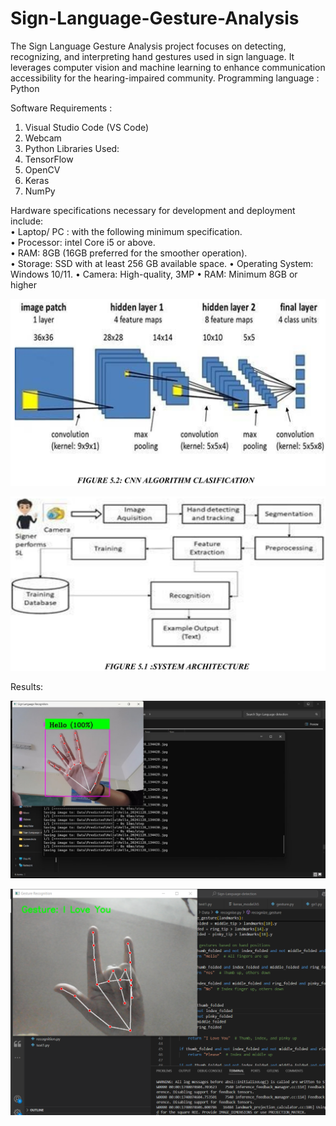 # Sign-Language-Gesture-Analysis
The Sign Language Gesture Analysis project focuses on detecting, recognizing, and interpreting hand gestures used in sign language. It leverages computer vision and machine learning to enhance communication accessibility for the hearing-impaired community.
Programming language : Python

Software Requirements :  
1. Visual Studio Code (VS Code)
2. Webcam
3. Python
Libraries Used:  
1. TensorFlow
2. OpenCV
3. Keras
4. NumPy

Hardware specifications necessary for development and deployment include:   
• Laptop/ PC : with the following minimum specification.  
• Processor: intel Core i5 or above.  
• RAM: 8GB (16GB preferred for the smoother operation).  
• Storage: SSD with at least 256 GB available space. • Operating System: Windows 10/11.
 • Camera: High-quality, 3MP
 • RAM: Minimum 8GB or higher


![image alt](https://github.com/tkavana13/Sign-Language-Gesture-Analysis/blob/main/Screenshot%20(89).png?raw=true)


![image alt](https://github.com/tkavana13/Sign-Language-Gesture-Analysis/blob/main/Screenshot%20(90).png?raw=true)



Results:

![image alt](https://github.com/tkavana13/Sign-Language-Gesture-Analysis/blob/main/Collected/Hello.jpg?raw=true)


![image alt](https://github.com/tkavana13/Sign-Language-Gesture-Analysis/blob/main/Screenshot%20(92).png?raw=true)
